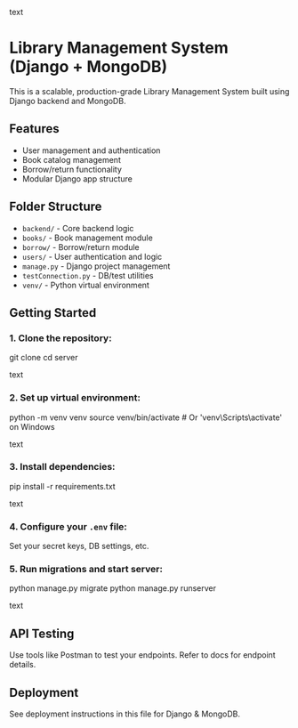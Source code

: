 text

# Library Management System (Django + MongoDB)

This is a scalable, production-grade Library Management System built using Django backend and MongoDB.

## Features

- User management and authentication
- Book catalog management
- Borrow/return functionality
- Modular Django app structure

## Folder Structure

- `backend/` - Core backend logic
- `books/` - Book management module
- `borrow/` - Borrow/return module
- `users/` - User authentication and logic
- `manage.py` - Django project management
- `testConnection.py` - DB/test utilities
- `venv/` - Python virtual environment

## Getting Started

### 1. Clone the repository:

git clone <repo-url>
cd server

text

### 2. Set up virtual environment:

python -m venv venv
source venv/bin/activate # Or 'venv\Scripts\activate' on Windows

text

### 3. Install dependencies:

pip install -r requirements.txt

text

### 4. Configure your `.env` file:

Set your secret keys, DB settings, etc.

### 5. Run migrations and start server:

python manage.py migrate
python manage.py runserver

text

## API Testing

Use tools like Postman to test your endpoints. Refer to docs for endpoint details.

## Deployment

See deployment instructions in this file for Django & MongoDB.
